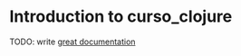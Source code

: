 # Introduction to curso_clojure

TODO: write [great documentation](http://jacobian.org/writing/what-to-write/)
